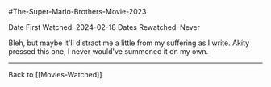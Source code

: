 #The-Super-Mario-Brothers-Movie-2023

Date First Watched:  2024-02-18
Dates Rewatched:  Never

Bleh, but maybe it'll distract me a little from my suffering as I write.  Akity pressed this one, I never would've summoned it on my own.

---
Back to [[Movies-Watched]]
